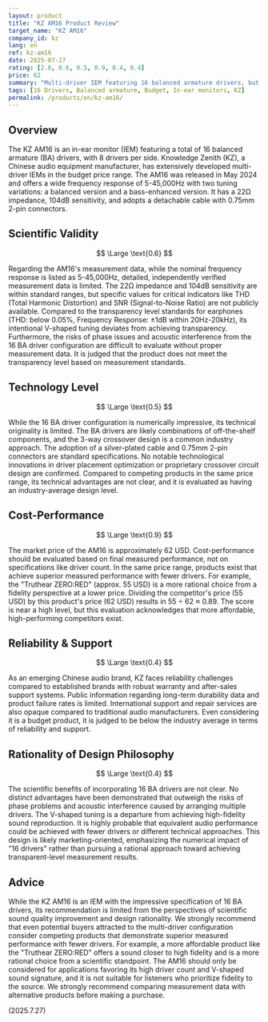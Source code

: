 ```yaml
---
layout: product
title: "KZ AM16 Product Review"
target_name: "KZ AM16"
company_id: kz
lang: en
ref: kz-am16
date: 2025-07-27
rating: [2.8, 0.6, 0.5, 0.9, 0.4, 0.4]
price: 62
summary: "Multi-driver IEM featuring 16 balanced armature drivers, but with limitations in scientific validity and design rationality as a budget product"
tags: [16 Drivers, Balanced armature, Budget, In-ear monitors, KZ]
permalink: /products/en/kz-am16/
---
```

## Overview

The KZ AM16 is an in-ear monitor (IEM) featuring a total of 16 balanced armature (BA) drivers, with 8 drivers per side. Knowledge Zenith (KZ), a Chinese audio equipment manufacturer, has extensively developed multi-driver IEMs in the budget price range. The AM16 was released in May 2024 and offers a wide frequency response of 5-45,000Hz with two tuning variations: a balanced version and a bass-enhanced version. It has a 22Ω impedance, 104dB sensitivity, and adopts a detachable cable with 0.75mm 2-pin connectors.

## Scientific Validity

$$ \Large \text{0.6} $$

Regarding the AM16's measurement data, while the nominal frequency response is listed as 5-45,000Hz, detailed, independently verified measurement data is limited. The 22Ω impedance and 104dB sensitivity are within standard ranges, but specific values for critical indicators like THD (Total Harmonic Distortion) and SNR (Signal-to-Noise Ratio) are not publicly available. Compared to the transparency level standards for earphones (THD: below 0.05%, Frequency Response: ±1dB within 20Hz-20kHz), its intentional V-shaped tuning deviates from achieving transparency. Furthermore, the risks of phase issues and acoustic interference from the 16 BA driver configuration are difficult to evaluate without proper measurement data. It is judged that the product does not meet the transparency level based on measurement standards.

## Technology Level

$$ \Large \text{0.5} $$

While the 16 BA driver configuration is numerically impressive, its technical originality is limited. The BA drivers are likely combinations of off-the-shelf components, and the 3-way crossover design is a common industry approach. The adoption of a silver-plated cable and 0.75mm 2-pin connectors are standard specifications. No notable technological innovations in driver placement optimization or proprietary crossover circuit design are confirmed. Compared to competing products in the same price range, its technical advantages are not clear, and it is evaluated as having an industry-average design level.

## Cost-Performance

$$ \Large \text{0.9} $$

The market price of the AM16 is approximately 62 USD. Cost-performance should be evaluated based on final measured performance, not on specifications like driver count. In the same price range, products exist that achieve superior measured performance with fewer drivers. For example, the "Truthear ZERO:RED" (approx. 55 USD) is a more rational choice from a fidelity perspective at a lower price. Dividing the competitor's price (55 USD) by this product's price (62 USD) results in 55 ÷ 62 ≈ 0.89. The score is near a high level, but this evaluation acknowledges that more affordable, high-performing competitors exist.

## Reliability & Support

$$ \Large \text{0.4} $$

As an emerging Chinese audio brand, KZ faces reliability challenges compared to established brands with robust warranty and after-sales support systems. Public information regarding long-term durability data and product failure rates is limited. International support and repair services are also opaque compared to traditional audio manufacturers. Even considering it is a budget product, it is judged to be below the industry average in terms of reliability and support.

## Rationality of Design Philosophy

$$ \Large \text{0.4} $$

The scientific benefits of incorporating 16 BA drivers are not clear. No distinct advantages have been demonstrated that outweigh the risks of phase problems and acoustic interference caused by arranging multiple drivers. The V-shaped tuning is a departure from achieving high-fidelity sound reproduction. It is highly probable that equivalent audio performance could be achieved with fewer drivers or different technical approaches. This design is likely marketing-oriented, emphasizing the numerical impact of "16 drivers" rather than pursuing a rational approach toward achieving transparent-level measurement results.

## Advice

While the KZ AM16 is an IEM with the impressive specification of 16 BA drivers, its recommendation is limited from the perspectives of scientific sound quality improvement and design rationality. We strongly recommend that even potential buyers attracted to the multi-driver configuration consider competing products that demonstrate superior measured performance with fewer drivers. For example, a more affordable product like the "Truthear ZERO:RED" offers a sound closer to high fidelity and is a more rational choice from a scientific standpoint. The AM16 should only be considered for applications favoring its high driver count and V-shaped sound signature, and it is not suitable for listeners who prioritize fidelity to the source. We strongly recommend comparing measurement data with alternative products before making a purchase.

(2025.7.27)

